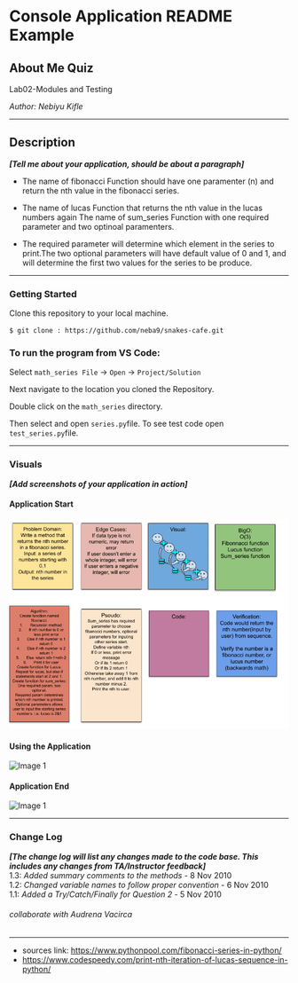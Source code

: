# Console Application README Example

## About Me Quiz

Lab02-Modules and Testing 

*Author: Nebiyu Kifle*

----

## Description
***[Tell me about your application, should be about a paragraph]***
- The name of fibonacci Function should have one paramenter (n) and return the nth value in the fibonacci series.

- The name of lucas Function that returns the nth value in the lucas numbers again
The name of sum_series Function with one required parameter and two optinoal paramenters.
- The required parameter will determine which element in the series to print.The two optional parameters will have default value of 0 and 1, and will determine the first two values for the series to be produce.

---

### Getting Started
Clone this repository to your local machine.

```
$ git clone : https://github.com/neba9/snakes-cafe.git
```

### To run the program from VS Code:
Select ```math_series File``` -> ```Open``` -> ```Project/Solution```

Next navigate to the location you cloned the Repository.

Double click on the ```math_series``` directory.

Then select and open ```series.py```file.
To see test code open ```test_series.py```file.

---

### Visuals
***[Add screenshots of your application in action]***

#### Application Start
![whiteborad](./assets/math-series.png)
#### Using the Application
![Image 1](https://via.placeholder.com/750x500)
#### Application End
![Image 1](https://via.placeholder.com/750x500)

---

### Change Log
***[The change log will list any changes made to the code base. This includes any changes from TA/Instructor feedback]***  
1.3: *Added summary comments to the methods* - 8 Nov 2010  
1.2: *Changed variable names to follow proper convention* - 6 Nov 2010  
1.1: *Added a Try/Catch/Finally for Question 2* - 5 Nov 2010  

###### collaborate with Audrena Vacirca

------------------------------
- sources link: https://www.pythonpool.com/fibonacci-series-in-python/
- https://www.codespeedy.com/print-nth-iteration-of-lucas-sequence-in-python/